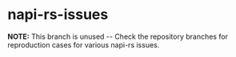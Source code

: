 # napi-rs-issues

**NOTE:** This branch is unused -- Check the repository branches for reproduction cases for various napi-rs issues.